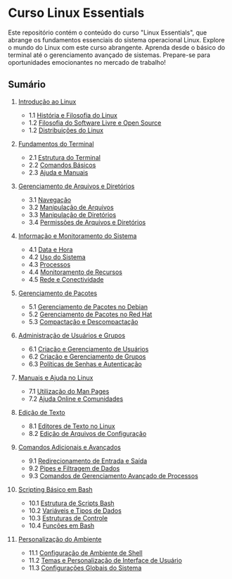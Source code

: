 # Curso Linux Essentials

Este repositório contém o conteúdo do curso "Linux Essentials", que abrange os fundamentos essenciais do sistema operacional Linux.
Explore o mundo do Linux com este curso abrangente. Aprenda desde o básico do terminal até o gerenciamento avançado de sistemas.
Prepare-se para oportunidades emocionantes no mercado de trabalho!

## Sumário

1. [Introdução ao Linux](#01_0-introducao-ao-linux.md)

   - 1.1 [História e Filosofia do Linux](#01_1-historia-e-filosofia-do-linux.md)
   - 1.2 [Filosofia do Software Livre e Open Source](#01_2-filosofia-open-source.md)
   - 1.2 [Distribuições do Linux](#01_3-distribuições-do-linux.md)

2. [Fundamentos do Terminal](#fundamentos-do-terminal)

   - 2.1 [Estrutura do Terminal](#estrutura-do-terminal)
   - 2.2 [Comandos Básicos](#comandos-básicos)
   - 2.3 [Ajuda e Manuais](#ajuda-e-manuais)

3. [Gerenciamento de Arquivos e Diretórios](#gerenciamento-de-arquivos-e-diretórios)

   - 3.1 [Navegação](#navegação)
   - 3.2 [Manipulação de Arquivos](#manipulação-de-arquivos)
   - 3.3 [Manipulação de Diretórios](#manipulação-de-diretórios)
   - 3.4 [Permissões de Arquivos e Diretórios](#permissões-de-arquivos-e-diretórios)

4. [Informação e Monitoramento do Sistema](#informação-e-monitoramento-do-sistema)

   - 4.1 [Data e Hora](#data-e-hora)
   - 4.2 [Uso do Sistema](#uso-do-sistema)
   - 4.3 [Processos](#processos)
   - 4.4 [Monitoramento de Recursos](#monitoramento-de-recursos)
   - 4.5 [Rede e Conectividade](#rede-e-conectividade)

5. [Gerenciamento de Pacotes](#gerenciamento-de-pacotes)

   - 5.1 [Gerenciamento de Pacotes no Debian](#gerenciamento-de-pacotes-no-debian)
   - 5.2 [Gerenciamento de Pacotes no Red Hat](#gerenciamento-de-pacotes-no-red-hat)
   - 5.3 [Compactação e Descompactação](#compactação-e-descompactação)

6. [Administração de Usuários e Grupos](#administração-de-usuários-e-grupos)

   - 6.1 [Criação e Gerenciamento de Usuários](#criação-e-gerenciamento-de-usuários)
   - 6.2 [Criação e Gerenciamento de Grupos](#criação-e-gerenciamento-de-grupos)
   - 6.3 [Políticas de Senhas e Autenticação](#políticas-de-senhas-e-autenticação)

7. [Manuais e Ajuda no Linux](#manuais-e-ajuda-no-linux)

   - 7.1 [Utilização do Man Pages](#utilização-do-man-pages)
   - 7.2 [Ajuda Online e Comunidades](#ajuda-online-e-comunidades)

8. [Edição de Texto](#edição-de-texto)

   - 8.1 [Editores de Texto no Linux](#editores-de-texto-no-linux)
   - 8.2 [Edição de Arquivos de Configuração](#edição-de-arquivos-de-configuração)

9. [Comandos Adicionais e Avançados](#comandos-adicionais-e-avançados)

   - 9.1 [Redirecionamento de Entrada e Saída](#redirecionamento-de-entrada-e-saída)
   - 9.2 [Pipes e Filtragem de Dados](#pipes-e-filtragem-de-dados)
   - 9.3 [Comandos de Gerenciamento Avançado de Processos](#comandos-de-gerenciamento-avançado-de-processos)

10. [Scripting Básico em Bash](#scripting-básico-em-bash)

    - 10.1 [Estrutura de Scripts Bash](#estrutura-de-scripts-bash)
    - 10.2 [Variáveis e Tipos de Dados](#variáveis-e-tipos-de-dados)
    - 10.3 [Estruturas de Controle](#estruturas-de-controle)
    - 10.4 [Funções em Bash](#funções-em-bash)

11. [Personalização do Ambiente](#personalização-do-ambiente)
    - 11.1 [Configuração de Ambiente de Shell](#configuração-de-ambiente-de-shell)
    - 11.2 [Temas e Personalização de Interface de Usuário](#temas-e-personalização-de-interface-de-usuário)
    - 11.3 [Configurações Globais do Sistema](#configurações-globais-do-sistema)
